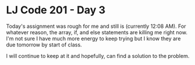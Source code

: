 <h1> LJ Code 201 - Day 3 </h1>

Today's assignment was rough for me and still is (currently 12:08 AM). For whatever reason, the array, if, and else statements are killing me right now. I'm not sure I have much more energy to keep trying but I know they are due tomorrow by start of class.

I will continue to keep at it and hopefully, can find a solution to the problem.
